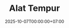 ---
title: "Alat Tempur"
date: 2025-10-07T00:00:00+07:00
description: "Kumpulan utilitas kecil dan alat yang berguna."
---